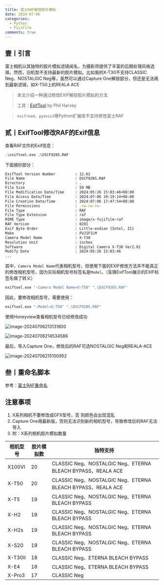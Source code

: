 ```yaml
---
title: 富士RAF解锁胶片模拟
date: 2024-07-06
categories:
  - Python
  - FujiFilm
comments: true
---
```


<!-- more -->

## 壹丨引言

富士相机以其独特的胶片模拟滤镜闻名，为摄影师提供了丰富的后期处理风格选择。然而，旧机型不支持最新的胶片模拟。比如我的X-T30不支持CLASSIC Neg、NOSTALGIC Neg等，虽然可以通过Capture One解锁部分，但还是无法用到最新滤镜，如X-T50上的REALA ACE

> 本文介绍一种通过修改EXIF解锁胶片模拟的方法
>
> 工具：[ExifTool](https://exiftool.org/) by Phil Harvey 

> `exifread`、`pyexiv2`等Python扩展库不支持修改富士RAF

## 贰丨ExifTool修改RAF的Exif信息

查看RAF文件的Exif信息：

```bash
.\exiftool.exe .\DSCF9285.RAF
```

下面摘抄部分：

```bash
ExifTool Version Number         : 12.62
File Name                       : DSCF9285.RAF
Directory                       : .
File Size                       : 59 MB
File Modification Date/Time     : 2024:05:26 15:03:46+08:00
File Access Date/Time           : 2024:07:06 19:19:14+08:00
File Creation Date/Time         : 2024:07:06 17:47:54+08:00
File Permissions                : -rw-rw-rw-
File Type                       : RAF
File Type Extension             : raf
MIME Type                       : image/x-fujifilm-raf
RAF Version                     : 0201
Exif Byte Order                 : Little-endian (Intel, II)
Make                            : FUJIFILM
Camera Model Name               : X-T30
Resolution Unit                 : inches
Software                        : Digital Camera X-T30 Ver2.01
Modify Date                     : 2024:05:26 15:03:46
...
```

其中，`Camera Model Name`代表相机型号，但使用下面的EXIF修改方法并不能真正的修改相机型号，因为实际相机型号标签名是`Model`。（盲猜ExifTool展示的EXIF标签名做了转义）

```bash
exiftool.exe "-Camera Model Name=X-T50" ".\DSCF9285.RAF"
```

因此，要修改相机型号，需要使用：

```bash
exiftool.exe "-Model=X-T50" ".\DSCF9285.RAF"
```

使用Honeyview查看相机型号已经修改成功

![image-20240706213131800](https://my-gallery-1306340269.cos.ap-beijing.myqcloud.com/mastermao/image-20240706213131800.png)

![image-20240706214534586](https://my-gallery-1306340269.cos.ap-beijing.myqcloud.com/mastermao/image-20240706214534586.png)

最后，导入Capture One，修改后的RAF可选NOSTALGIC Neg和REALA-ACE

![image-20240706215100952](https://my-gallery-1306340269.cos.ap-beijing.myqcloud.com/mastermao/image-20240706215100952.png)

## 叁丨重命名脚本

参考：[富士RAF重命名](blog/posts/20231012.md)

## 注意事项

1. X系列相机不要修改成GFX型号，否 则颜色会出现混乱
2. Capture One用最新版，否则无法识别新的相机型号，导致修改后的RAF无法导入
3. 附：X系列相机胶片模拟数量

| 相机型号 | 胶片模拟数 | 独特支持                                                    |
| -------- | ---------- | ----------------------------------------------------------- |
| X100VI   | 20         | CLASSIC Neg、NOSTALGIC Neg、ETERNA BLEACH BYPASS、REALA ACE |
| X-T50    | 20         | CLASSIC Neg、NOSTALGIC Neg、ETERNA BLEACH BYPASS、REALA ACE |
| X-T5     | 19         | CLASSIC Neg、NOSTALGIC Neg、ETERNA BLEACH BYPASS            |
| X-H2     | 19         | CLASSIC Neg、NOSTALGIC Neg、ETERNA BLEACH BYPASS            |
| X-H2s    | 19         | CLASSIC Neg、NOSTALGIC Neg、ETERNA BLEACH BYPASS            |
| X-S20    | 19         | CLASSIC Neg、NOSTALGIC Neg、ETERNA BLEACH BYPASS            |
| X-T30II  | 18         | CLASSIC Neg、ETERNA BLEACH BYPASS                           |
| X-E4     | 18         | CLASSIC Neg、ETERNA BLEACH BYPASS                           |
| X-Pro3   | 17         | CLASSIC Neg                                                 |

